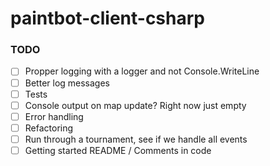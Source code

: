 # paintbot-client-csharp

### TODO

- [ ] Propper logging with a logger and not Console.WriteLine
- [ ] Better log messages
- [ ] Tests
- [ ] Console output on map update? Right now just empty
- [ ] Error handling
- [ ] Refactoring
- [ ] Run through a tournament, see if we handle all events
- [ ] Getting started README / Comments in code
